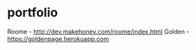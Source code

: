 # portfolio

Roome - http://dev.makehoney.com/roome/index.html
Golden - https://goldenpage.herokuapp.com
